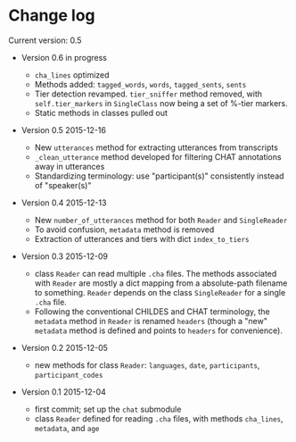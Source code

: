Change log
==========

Current version: 0.5

- Version 0.6 in progress

    * `cha_lines` optimized
    * Methods added: `tagged_words`, `words`, `tagged_sents`, `sents`
    * Tier detection revamped. `tier_sniffer` method removed, with `self.tier_markers` in `SingleClass` now being a set of %-tier markers.
    * Static methods in classes pulled out

- Version 0.5 2015-12-16

    * New `utterances` method for extracting utterances from transcripts
    * `_clean_utterance` method developed for filtering CHAT annotations away in utterances
    * Standardizing terminology: use "participant(s)" consistently instead of "speaker(s)"

- Version 0.4 2015-12-13

    * New `number_of_utterances` method for both `Reader` and `SingleReader`
    * To avoid confusion, `metadata` method is removed
    * Extraction of utterances and tiers with dict `index_to_tiers`

- Version 0.3 2015-12-09

    * class `Reader` can read multiple `.cha` files. The methods associated with `Reader` are mostly a dict mapping from a absolute-path filename to something. `Reader` depends on the class `SingleReader` for a single `.cha` file.
    * Following the conventional CHILDES and CHAT terminology, the `metadata` method in `Reader` is renamed `headers` (though a "new" `metadata` method is defined and points to `headers` for convenience).

- Version 0.2 2015-12-05

    * new methods for class `Reader`: `languages`, `date`, `participants`, `participant_codes`

- Version 0.1 2015-12-04

    * first commit; set up the `chat` submodule
    * class `Reader` defined for reading `.cha` files, with methods `cha_lines`, `metadata`, and `age`

